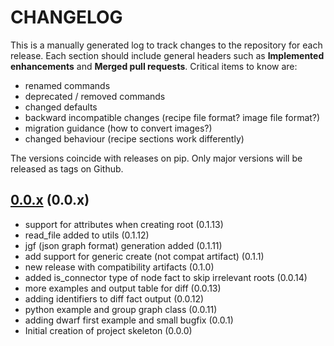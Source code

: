 # CHANGELOG

This is a manually generated log to track changes to the repository for each release.
Each section should include general headers such as **Implemented enhancements**
and **Merged pull requests**. Critical items to know are:

 - renamed commands
 - deprecated / removed commands
 - changed defaults
 - backward incompatible changes (recipe file format? image file format?)
 - migration guidance (how to convert images?)
 - changed behaviour (recipe sections work differently)

The versions coincide with releases on pip. Only major versions will be released as tags on Github.

## [0.0.x](https://github.com/compspec/compspec/tree/main) (0.0.x)
 - support for attributes when creating root (0.1.13)
 - read_file added to utils (0.1.12)
 - jgf (json graph format) generation added (0.1.11)
 - add support for generic create (not compat artifact) (0.1.1)
 - new release with compatibility artifacts (0.1.0)
 - added is_connector type of node fact to skip irrelevant roots (0.0.14)
 - more examples and output table for diff (0.0.13)
 - adding identifiers to diff fact output (0.0.12)
 - python example and group graph class (0.0.11)
 - adding dwarf first example and small bugfix (0.0.1)
 - Initial creation of project skeleton (0.0.0)
